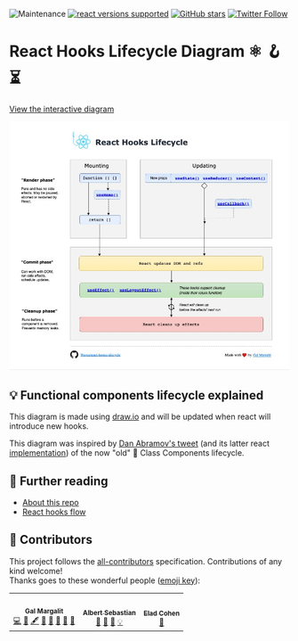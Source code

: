 ![Maintenance](https://img.shields.io/maintenance/yes/2022)
[![react versions supported](https://img.shields.io/badge/React%20versions%3A-Latest-success "React versions supported")]()
[![GitHub stars](https://img.shields.io/github/stars/Wavez/react-hooks-lifecycle)](https://github.com/Wavez/react-hooks-lifecycle/stargazers)
[![Twitter Follow](https://img.shields.io/twitter/follow/MargalitGal?label=Follow%20@MargalitGal&style=social)](https://twitter.com/MargalitGal)

# React Hooks Lifecycle Diagram ⚛️ 🪝 ⏳ #
[View the interactive diagram](https://wavez.github.io/react-hooks-lifecycle/)  
  
<a href="https://wavez.github.io/react-hooks-lifecycle">
  <img src="https://raw.githubusercontent.com/Wavez/react-hooks-lifecycle/master/screenshot.jpg" />
</a>

## 💡 Functional components lifecycle explained ##

This diagram is made using [draw.io](https://draw.io)
and will be updated when react will introduce new hooks.  

This diagram was inspired by [Dan Abramov's tweet](https://twitter.com/dan_abramov/status/981712092611989509) (and its latter react [implementation](http://projects.wojtekmaj.pl/react-lifecycle-methods-diagram/)) of the now "old" 👴 Class Components lifecycle.

##  📖  Further reading
- [About this repo](https://medium.com/@galmargalit/react-function-components-hooks-lifecycle-diagram-14f76e0a5988)  
- [React hooks flow](https://github.com/donavon/hook-flow)


## 🤗  Contributors
This project follows the [all-contributors](https://github.com/all-contributors/all-contributors) specification. Contributions of any kind welcome!  
Thanks goes to these wonderful people ([emoji key](https://allcontributors.org/docs/en/emoji-key)):

<!-- ALL-CONTRIBUTORS-LIST:START - Do not remove or modify this section -->
<!-- prettier-ignore-start -->
<!-- markdownlint-disable -->
<table>
  <tr>
    <td align="center"><a href="https://github.com/Wavez"><img src="https://avatars.githubusercontent.com/u/2171199?v=4?s=100" width="100px;" alt=""/><br /><sub><b>Gal Margalit</b></sub></a><br /><a href="https://github.com/Wavez/react-hooks-lifecycle/commits?author=Wavez" title="Code">💻</a> <a href="https://github.com/Wavez/react-hooks-lifecycle/commits?author=Wavez" title="Documentation">📖</a> <a href="#content-Wavez" title="Content">🖋</a> <a href="#maintenance-Wavez" title="Maintenance">🚧</a> <a href="#design-Wavez" title="Design">🎨</a> <a href="#blog-Wavez" title="Blogposts">📝</a> <a href="#projectManagement-Wavez" title="Project Management">📆</a> <a href="https://github.com/Wavez/react-hooks-lifecycle/pulls?q=is%3Apr+reviewed-by%3AWavez" title="Reviewed Pull Requests">👀</a></td>
    <td align="center"><a href="https://www.linkedin.com/in/albseb/"><img src="https://avatars.githubusercontent.com/u/12158859?v=4?s=100" width="100px;" alt=""/><br /><sub><b>Albert Sebastian</b></sub></a><br /><a href="#ideas-albseb511" title="Ideas, Planning, & Feedback">🤔</a> <a href="https://github.com/Wavez/react-hooks-lifecycle/issues?q=author%3Aalbseb511" title="Bug reports">🐛</a> <a href="#question-albseb511" title="Answering Questions">💬</a> <a href="#example-albseb511" title="Examples">💡</a></td>
    <td align="center"><a href="https://github.com/eladcandroid"><img src="https://avatars.githubusercontent.com/u/13297000?v=4?s=100" width="100px;" alt=""/><br /><sub><b>Elad Cohen</b></sub></a><br /><a href="https://github.com/Wavez/react-hooks-lifecycle/issues?q=author%3Aeladcandroid" title="Bug reports">🐛</a></td>
  </tr>
</table>

<!-- markdownlint-restore -->
<!-- prettier-ignore-end -->

<!-- ALL-CONTRIBUTORS-LIST:END -->


